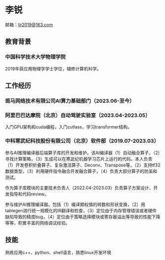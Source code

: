 # 李锐
邮箱：lir2019@163.com
## 教育背景
### 中国科学技术大学物理学院
2019年获应用物理学学士学位，辅修计算机科学。
## 工作经历
### 斑马网络技术有限公司AI算力基础部门（2023.06-至今）
### 阿里巴巴达摩院（北京）自动驾驶实验室（2023.04-2023.05）
入门GPU架构和cuda编程，入门cutlass，学习transformer结构。
### 中科寒武纪科技股份有限公司（北京）软件部（2019.07-2023.03）
参与AI推理编译器后端算子库的开发和维护。该AI编译器（1）自动融合算子，（2）寻找计算策略，（3）生成可以在寒武纪机器学习芯片上运行的代码。本人负责（1）开发卷积折叠算子、复杂激活算子、Deconv、Transpose等，（2）支持tf32数据类型，（3）利用硬件指令融合开发融合算子，（4）负责大部分算子的防呆和测试。  

作为算子库模块的主要技术负责人（2022.04-2023.03）负责算子方案设计、开发指导和代码review。  

参与维护AI推理编译器。包括（1）编译期权值的转数和形状变换，（2）用tablegen进行统一规模化的IR翻译和检查，（3）定位由于内存管理错误或者硬件缺陷导致的精度bug，（4）定位由于策略选择模块或寄存器溢出等导致的性能下降等等，积累丰富的网络调试经验。  
## 技能
熟练应用c++、python、shell语言，熟悉linux开发环境